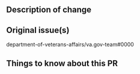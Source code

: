 <!-- Please read our guidelines before submitting your first PR https://github.com/department-of-veterans-affairs/va.gov-team/blob/master/platform/engineering/code_review_guidelines.md -->

## Description of change
<!-- Please include a description of the change and context. What would a code reviewer, or a future dev, need to know about this PR in order to understand why this PR is necessary? This could include dependencies introduced, changes in behavior, pointers to more detailed documentation. The description should be more than a link to an issue.  -->

## Original issue(s)
department-of-veterans-affairs/va.gov-team#0000

## Things to know about this PR
<!--
* Are there additions to a `settings.yml` file? Do they vary by environment?
* Is there a feature flag? What is it
* Is there some Sentry logging that was added? What alerts are relevant?
* Are there any Prometheus metrics being collected? What Grafana dashboard were they added do?
* Are there Swagger docs that were updated?
* Is there any PII concerns or questions?
-->

<!-- Please describe testing done to verify the changes or any testing planned. -->
